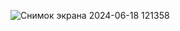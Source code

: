 ![Снимок экрана 2024-06-18 121358](https://github.com/diviniki/Java_Docker_QA_task1/assets/152682576/96af17a3-e75a-4915-8929-02f5f05ab233)

